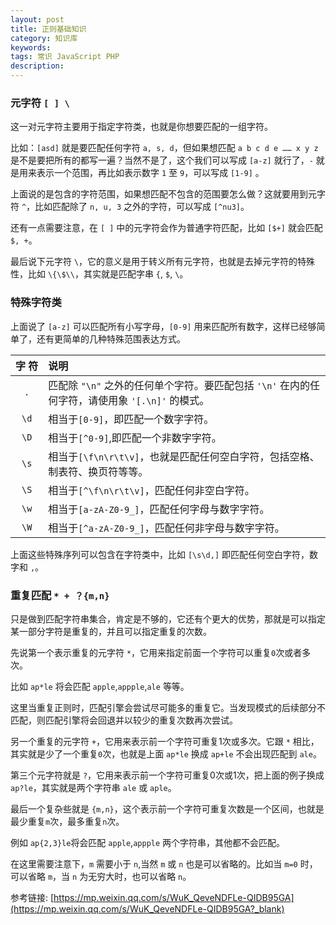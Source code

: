 ```yaml
---
layout: post
title: 正则基础知识
category: 知识库
keywords: 
tags: 常识 JavaScript PHP
description: 
---
```


### 元字符 `[ ] \`

这一对元字符主要用于指定字符类，也就是你想要匹配的一组字符。

比如：`[asd]` 就是要匹配任何字符 `a, s, d`，但如果想匹配 `a b c d e …… x y z` 是不是要把所有的都写一遍？当然不是了，这个我们可以写成 `[a-z]` 就行了，`-` 就是用来表示一个范围，再比如表示数字 `1` 至 `9`，可以写成 `[1-9]` 。

上面说的是包含的字符范围，如果想匹配不包含的范围要怎么做？这就要用到元字符 `^`，比如匹配除了 `n, u, 3` 之外的字符，可以写成 `[^nu3]`。

还有一点需要注意，在 `[ ]` 中的元字符会作为普通字符匹配，比如 `[$+]` 就会匹配 `$, +`。

最后说下元字符 `\`，它的意义是用于转义所有元字符，也就是去掉元字符的特殊性，比如 `\{\$\\`，其实就是匹配字串 `{`, `$`, `\`。

### 特殊字符类

上面说了 `[a-z]` 可以匹配所有小写字母，`[0-9]` 用来匹配所有数字，这样已经够简单了，还有更简单的几种特殊范围表达方式。

| 字&nbsp;符 | 说明 |
|:------:|:-----|
| `.`  |  匹配除 `"\n"` 之外的任何单个字符。要匹配包括 `'\n'` 在内的任何字符，请使用象 `'[.\n]'` 的模式。 |
| `\d` |	相当于`[0-9]`，即匹配一个数字字符。 |
| `\D` |	相当于`[^0-9]`,即匹配一个非数字字符。  |
| `\s` |	相当于`[\f\n\r\t\v]`，也就是匹配任何空白字符，包括空格、制表符、换页符等等。|
| `\S` |	相当于`[^\f\n\r\t\v]`，匹配任何非空白字符。|
| `\w` |	相当于`[a-zA-Z0-9_]`，匹配任何字母与数字字符。 |
| `\W` |	相当于`[^a-zA-Z0-9_]`，匹配任何非字母与数字字符。|
上面这些特殊序列可以包含在字符类中，比如 `[\s\d,]` 即匹配任何空白字符，数字和 `,`。

### 重复匹配 `* + ？{m,n}`

只是做到匹配字符串集合，肯定是不够的，它还有个更大的优势，那就是可以指定某一部分字符是重复的，并且可以指定重复的次数。

先说第一个表示重复的元字符 `*`，它用来指定前面一个字符可以重复`0`次或者多次。

比如 `ap*le` 将会匹配 `apple`,`appple`,`ale` 等等。

这里当重复正则时，匹配引擎会尝试尽可能多的重复它。当发现模式的后续部分不匹配，则匹配引擎将会回退并以较少的重复次数再次尝试。

另一个重复的元字符 `+`，它用来表示前一个字符可重复1次或多次。它跟 `*` 相比，其实就是少了一个重复`0`次，也就是上面 `ap*le` 换成 `ap+le` 不会出现匹配到 `ale`。

第三个元字符就是 `?`，它用来表示前一个字符可重复0次或1次，把上面的例子换成 `ap?le`，其实就是两个字符串 `ale` 或 `aple`。

最后一个复杂些就是 `{m,n}`，这个表示前一个字符可重复次数是一个区间，也就是最少重复`m`次，最多重复`n`次。

例如 `ap{2,3}le`将会匹配 `apple`,`appple` 两个字符串，其他都不会匹配。

在这里需要注意下，`m` 需要小于 `n`,当然 `m` 或 `n` 也是可以省略的。比如当 `m=0` 时，可以省略 `m`，当 `n` 为无穷大时，也可以省略 `n`。

参考链接: [https://mp.weixin.qq.com/s/WuK_QeveNDFLe-QIDB95GA](https://mp.weixin.qq.com/s/WuK_QeveNDFLe-QIDB95GA?_blank)